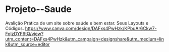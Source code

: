 # Projeto--Saude
Avalição Prática de um site sobre saúde e bem estar. Seus Layouts e Códigos. 
https://www.canva.com/design/DAFxs4PwHzk/KPbuAr6Ckw7-FqlzDYF6tQ/view?utm_content=DAFxs4PwHzk&utm_campaign=designshare&utm_medium=link&utm_source=editor

